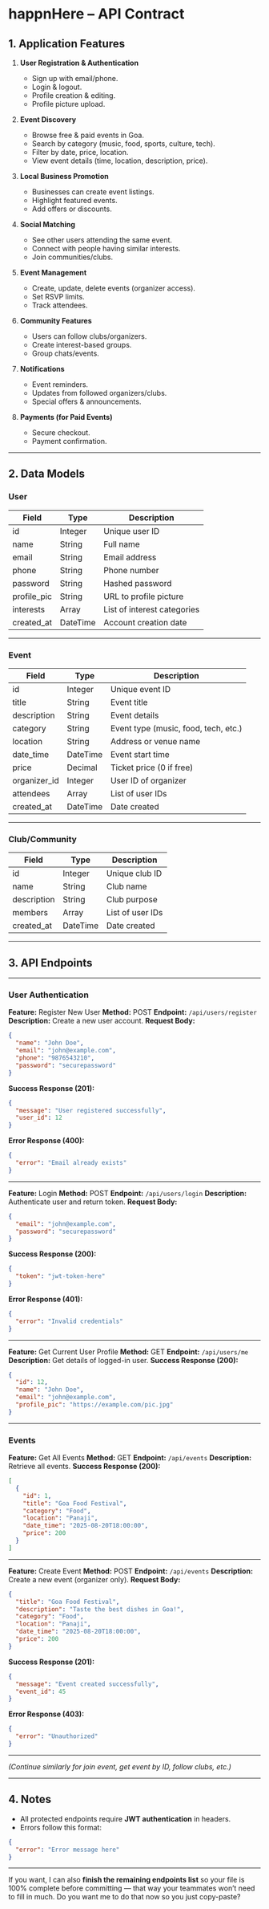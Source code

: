 # **happnHere – API Contract**

## **1. Application Features**

1. **User Registration & Authentication**

   * Sign up with email/phone.
   * Login & logout.
   * Profile creation & editing.
   * Profile picture upload.

2. **Event Discovery**

   * Browse free & paid events in Goa.
   * Search by category (music, food, sports, culture, tech).
   * Filter by date, price, location.
   * View event details (time, location, description, price).

3. **Local Business Promotion**

   * Businesses can create event listings.
   * Highlight featured events.
   * Add offers or discounts.

4. **Social Matching**

   * See other users attending the same event.
   * Connect with people having similar interests.
   * Join communities/clubs.

5. **Event Management**

   * Create, update, delete events (organizer access).
   * Set RSVP limits.
   * Track attendees.

6. **Community Features**

   * Users can follow clubs/organizers.
   * Create interest-based groups.
   * Group chats/events.

7. **Notifications**

   * Event reminders.
   * Updates from followed organizers/clubs.
   * Special offers & announcements.

8. **Payments (for Paid Events)**

   * Secure checkout.
   * Payment confirmation.

---

## **2. Data Models**

### **User**

| Field        | Type     | Description                 |
| ------------ | -------- | --------------------------- |
| id           | Integer  | Unique user ID              |
| name         | String   | Full name                   |
| email        | String   | Email address               |
| phone        | String   | Phone number                |
| password     | String   | Hashed password             |
| profile\_pic | String   | URL to profile picture      |
| interests    | Array    | List of interest categories |
| created\_at  | DateTime | Account creation date       |

---

### **Event**

| Field         | Type     | Description                          |
| ------------- | -------- | ------------------------------------ |
| id            | Integer  | Unique event ID                      |
| title         | String   | Event title                          |
| description   | String   | Event details                        |
| category      | String   | Event type (music, food, tech, etc.) |
| location      | String   | Address or venue name                |
| date\_time    | DateTime | Event start time                     |
| price         | Decimal  | Ticket price (0 if free)             |
| organizer\_id | Integer  | User ID of organizer                 |
| attendees     | Array    | List of user IDs                     |
| created\_at   | DateTime | Date created                         |

---

### **Club/Community**

| Field       | Type     | Description      |
| ----------- | -------- | ---------------- |
| id          | Integer  | Unique club ID   |
| name        | String   | Club name        |
| description | String   | Club purpose     |
| members     | Array    | List of user IDs |
| created\_at | DateTime | Date created     |

---

## **3. API Endpoints**

---

### **User Authentication**

**Feature:** Register New User
**Method:** POST
**Endpoint:** `/api/users/register`
**Description:** Create a new user account.
**Request Body:**

```json
{
  "name": "John Doe",
  "email": "john@example.com",
  "phone": "9876543210",
  "password": "securepassword"
}
```

**Success Response (201):**

```json
{
  "message": "User registered successfully",
  "user_id": 12
}
```

**Error Response (400):**

```json
{
  "error": "Email already exists"
}
```

---

**Feature:** Login
**Method:** POST
**Endpoint:** `/api/users/login`
**Description:** Authenticate user and return token.
**Request Body:**

```json
{
  "email": "john@example.com",
  "password": "securepassword"
}
```

**Success Response (200):**

```json
{
  "token": "jwt-token-here"
}
```

**Error Response (401):**

```json
{
  "error": "Invalid credentials"
}
```

---

**Feature:** Get Current User Profile
**Method:** GET
**Endpoint:** `/api/users/me`
**Description:** Get details of logged-in user.
**Success Response (200):**

```json
{
  "id": 12,
  "name": "John Doe",
  "email": "john@example.com",
  "profile_pic": "https://example.com/pic.jpg"
}
```

---

### **Events**

**Feature:** Get All Events
**Method:** GET
**Endpoint:** `/api/events`
**Description:** Retrieve all events.
**Success Response (200):**

```json
[
  {
    "id": 1,
    "title": "Goa Food Festival",
    "category": "Food",
    "location": "Panaji",
    "date_time": "2025-08-20T18:00:00",
    "price": 200
  }
]
```

---

**Feature:** Create Event
**Method:** POST
**Endpoint:** `/api/events`
**Description:** Create a new event (organizer only).
**Request Body:**

```json
{
  "title": "Goa Food Festival",
  "description": "Taste the best dishes in Goa!",
  "category": "Food",
  "location": "Panaji",
  "date_time": "2025-08-20T18:00:00",
  "price": 200
}
```

**Success Response (201):**

```json
{
  "message": "Event created successfully",
  "event_id": 45
}
```

**Error Response (403):**

```json
{
  "error": "Unauthorized"
}
```

---

*(Continue similarly for join event, get event by ID, follow clubs, etc.)*

---

## **4. Notes**

* All protected endpoints require **JWT authentication** in headers.
* Errors follow this format:

```json
{
  "error": "Error message here"
}
```

---



If you want, I can also **finish the remaining endpoints list** so your file is 100% complete before committing — that way your teammates won’t need to fill in much.
Do you want me to do that now so you just copy-paste?
